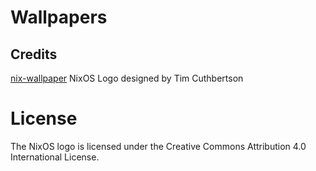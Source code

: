# Wallpapers
## Credits
[nix-wallpaper](https://github.com/lunik1/nix-wallpaper)
NixOS Logo designed by Tim Cuthbertson

# License
The NixOS logo is licensed under the Creative Commons Attribution 4.0 International License.
